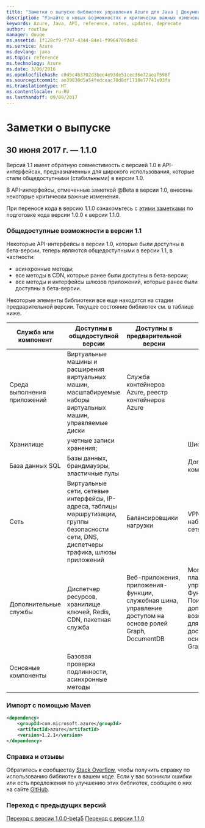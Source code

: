 ```yaml
---
title: "Заметки о выпуске библиотек управления Azure для Java | Документация Майкрософт"
description: "Узнайте о новых возможностях и критически важных изменениях в библиотеках управления Azure для Java"
keywords: Azure, Java, API, reference, notes, updates, deprecate
author: routlaw
manager: douge
ms.assetid: 1f128cf9-f747-4344-84e1-f9964709deb8
ms.service: Azure
ms.devlang: java
ms.topic: reference
ms.technology: Azure
ms.date: 3/06/2016
ms.openlocfilehash: c0d5c4b3702d3bee4e93de51cec36e72aeaf598f
ms.sourcegitcommit: ae39830d5a54fedceac78d8df1718e77741e03fa
ms.translationtype: HT
ms.contentlocale: ru-RU
ms.lasthandoff: 09/09/2017
---
```

# <a name="release-notes"></a>Заметки о выпуске 

## <a name="june-30-2017---110"></a>30 июня 2017 г. — 1.1.0 

Версия 1.1 имеет обратную совместимость с версией 1.0 в API-интерфейсах, предназначенных для широкого использования, которые стали общедоступными (стабильными) в версии 1.0.

В API-интерфейсы, отмеченные заметкой @Beta в версии 1.0, внесены некоторые критически важные изменения.

При переносе кода в версию 1.1.0 ознакомьтесь с [этими заметками](https://github.com/Azure/azure-sdk-for-java/blob/master/notes/prepare-for-1.1.0.md) по подготовке кода версии 1.0.0 к версии 1.1.0.

### <a name="generally-availabile-in-v11"></a>Общедоступные возможности в версии 1.1

Некоторые API-интерфейсы в версии 1.0, которые были доступны в бета-версии, теперь являются общедоступными в версии 1.1, в частности:

- асинхронные методы;
- все методы в CDN, которые ранее были доступны в бета-версии;
- все методы и интерфейсы шлюзов приложений, которые ранее были доступны в бета-версии.

 Некоторые элементы библиотеки все еще находятся на стадии предварительной версии. Текущее состояние библиотек см. в таблице ниже.

Служба или компонент | Доступны в общедоступной версии | Доступны в предварительной версии  | Скоро |
---------|---------|---------|---------|
Среда выполнения приложений  | Виртуальные машины и расширения виртуальных машин, масштабируемые наборы виртуальных машин, управляемые диски   | Служба контейнеров Azure, реестр контейнеров Azure |    |
Хранилище   |  учетные записи хранения;       |         |   Шифрование      |
База данных SQL  | Базы данных, брандмауэры, эластичные пулы        |         |   Дополнительные компоненты      |
Сеть    |  Виртуальные сети, сетевые интерфейсы, IP-адреса, таблицы маршрутизации, группы безопасности сети, DNS, диспетчеры трафика, шлюзы приложений  |    Балансировщики нагрузки     |   VPN, наблюдатели за сетями   |
Дополнительные службы    |  Диспетчер ресурсов, хранилище ключей, Redis, CDN, пакетная служба       |  Веб-приложения, приложения-функции, служебная шина, управление доступом на основе ролей Graph, DocumentDB   | Monitor, планировщик, управление Функциями, Поиск, дополнительные возможности для управления доступом на основе ролей Graph        |
Основные компоненты     |   Базовая проверка подлинности, асинхронные методы       |      |         |

### <a name="import-with-maven"></a>Импорт с помощью Maven

```XML
<dependency>
    <groupId>com.microsoft.azure</groupId>
    <artifactId>azure</artifactId>
    <version>1.2.1</version>
</dependency>
```

### <a name="get-help-and-give-feedback"></a>Справка и отзывы

Обратитесь к сообществу [Stack Overflow](http://stackoverflow.com/questions/tagged/azure-java-sdk), чтобы получить справку по использованию библиотек в вашем коде. Если у вас возникли ошибки или есть предложения по улучшению этих библиотек, сообщите о них на сайте [GitHub](https://github.com/Azure/azure-sdk-for-java/issues).

### <a name="migrate-from-previous-releases"></a>Переход с предыдущих версий

[Переход с версии 1.0.0-beta5](https://github.com/Azure/azure-sdk-for-java/blob/master/notes/prepare-for-1.0.0.md) [Переход с версии 1.1.0](https://github.com/Azure/azure-sdk-for-java/blob/master/notes/prepare-for-1.1.0.md)


